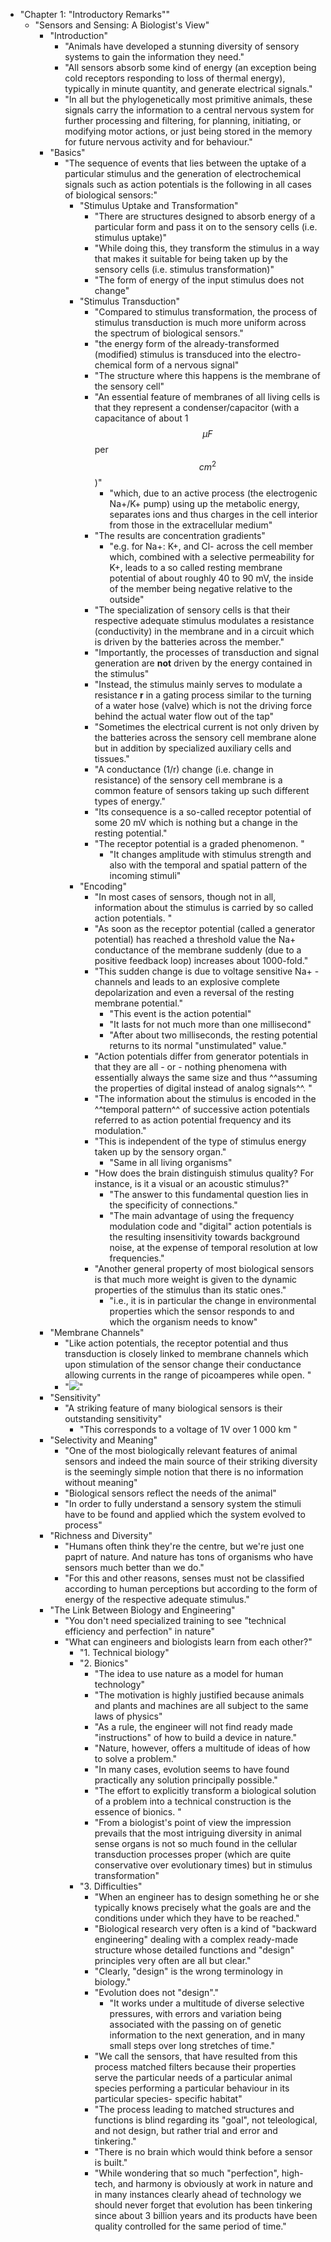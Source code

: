 - "Chapter 1: "Introductory Remarks""
  - "Sensors and Sensing: A Biologist's View"
    - "Introduction"
      - "Animals have developed a stunning diversity of sensory systems to gain the information they need."
      - "All sensors absorb some kind of energy (an exception being cold receptors responding to loss of thermal energy), typically in minute quantity, and generate electrical signals."
      - "In all but the phylogenetically most primitive animals, these signals carry the information to a central nervous system for further processing and filtering, for planning, initiating, or modifying motor actions, or just being stored in the memory for future nervous activity and for behaviour."
    - "Basics"
      - "The sequence of events that lies between the uptake of a particular stimulus and the generation of electrochemical signals such as action potentials is the following in all cases of biological sensors:"
        - "Stimulus Uptake and Transformation"
          - "There are structures designed to absorb energy of a particular form and pass it on to the sensory cells (i.e. stimulus uptake)"
          - "While doing this, they transform the stimulus in a way that makes it suitable for being taken up by the sensory cells (i.e. stimulus transformation)"
          - "The form of energy of the input stimulus does not change"
        - "Stimulus Transduction"
          - "Compared to stimulus transformation, the process of stimulus transduction is much more uniform across the spectrum of biological sensors."
          - "the energy form of the already-transformed (modified) stimulus is transduced into the electro-chemical form of a nervous signal"
          - "The structure where this happens is the membrane of the sensory cell"
          - "An essential feature of membranes of all living cells is that they represent a condenser/capacitor (with a capacitance of about 1 $$\mu F$$ per $$cm^2$$)"
            - "which, due to an active process (the electrogenic Na+/K+ pump) using up the metabolic energy, separates ions and thus charges in the cell interior from those in the extracellular medium"
          - "The results are concentration gradients"
            - "e.g. for Na+: K+, and Cl- across the cell member which, combined with a selective permeability for K+, leads to a so called resting membrane potential of about roughly 40 to 90 mV, the inside of the member being negative relative to the outside"
          - "The specialization of sensory cells is that their respective adequate stimulus modulates a resistance (conductivity) in the membrane and in a circuit which is driven by the batteries across the member."
          - "Importantly, the processes of transduction and signal generation are **not** driven by the energy contained in the stimulus"
          - "Instead, the stimulus mainly serves to modulate a resistance **r** in a gating process similar to the turning of a water hose (valve) which is not the driving force behind the actual water flow out of the tap"
          - "Sometimes the electrical current is not only driven by the batteries across the sensory cell membrane alone but in addition by specialized auxiliary cells and tissues."
          - "A conductance (1/r) change (i.e. change in resistance) of the sensory cell membrane is a common feature of sensors taking up such different types of energy."
          - "Its consequence is a so-called receptor potential of some 20 mV which is nothing but a change in the resting potential."
          - "The receptor potential is a graded phenomenon. "
            - "It changes amplitude with stimulus strength and also with the temporal and spatial pattern of the incoming stimuli"
        - "Encoding"
          - "In most cases of sensors, though not in all, information about the stimulus is carried by so called action potentials. "
          - "As soon as the receptor potential (called a generator potential) has reached a threshold value the Na+ conductance of the membrane suddenly (due to a positive feedback loop) increases about 1000-fold."
          - "This sudden change is due to voltage sensitive Na+ - channels and leads to an explosive complete depolarization and even a reversal of the resting membrane potential."
            - "This event is the action potential"
            - "It lasts for not much more than one millisecond"
            - "After about two milliseconds, the resting potential returns to its normal "unstimulated" value."
          - "Action potentials differ from generator potentials in that they are all - or - nothing phenomena with essentially always the same size and thus ^^assuming the properties of digital instead of analog signals^^. "
          - "The information about the stimulus is encoded in the ^^temporal pattern^^ of successive action potentials referred to as action potential frequency and its modulation."
          - "This is independent of the type of stimulus energy taken up by the sensory organ."
            - "Same in all living organisms"
          - "How does the brain distinguish stimulus quality? For instance, is it a visual or an acoustic stimulus?"
            - "The answer to this fundamental question lies in the specificity of connections."
            - "The main advantage of using the frequency modulation code and "digital" action potentials is the resulting insensitivity towards background noise, at the expense of temporal resolution at low frequencies."
          - "Another general property of most biological sensors is that much more weight is given to the dynamic properties of the stimulus than its static ones."
            - "i.e., it is in particular the change in environmental properties which the sensor responds to and which the organism needs to know"
    - "Membrane Channels"
      - "Like action potentials, the receptor potential and thus transduction is closely linked to membrane channels which upon stimulation of the sensor change their conductance allowing currents in the range of picoamperes while open. "
      - "![](https://github.com/Dhvani35729/Sensors-and-Sensing-in-Biology-and-Engineering/blob/master/Chapter_1/reading/media/receptor.png)"
    - "Sensitivity"
      - "A striking feature of many biological sensors is their outstanding sensitivity"
        - "This corresponds to a voltage of 1V over 1 000 km "
    - "Selectivity and Meaning"
      - "One of the most biologically relevant features of animal sensors and indeed the main source of their striking diversity is the seemingly simple notion that there is no information without meaning"
      - "Biological sensors reflect the needs of the animal"
      - "In order to fully understand a sensory system the stimuli have to be found and applied which the system evolved to process"
    - "Richness and Diversity"
      - "Humans often think they're the centre, but we're just one paprt of nature. And nature has tons of organisms who have sensors much better than we do."
      - "For this and other reasons, senses must not be classified according to human perceptions but according to the form of energy of the respective adequate stimulus."
    - "The Link Between Biology and Engineering"
      - "You don't need specialized training to see "technical efficiency and perfection" in nature"
      - "What can engineers and biologists learn from each other?"
        - "1. Technical biology"
        - "2. Bionics"
          - "The idea to use nature as a model for human technology"
          - "The motivation is highly justified because animals and plants and machines are all subject to the same laws of physics"
          - "As a rule, the engineer will not find ready made "instructions" of how to build a device in nature."
          - "Nature, however, offers a multitude of ideas of how to solve a problem."
          - "In many cases, evolution seems to have found practically any solution principally possible."
          - "The effort to explicitly transform a biological solution of a problem into a technical construction is the essence of bionics. "
          - "From a biologist's point of view the impression prevails that the most intriguing diversity in animal sense organs is not so much found in the cellular transduction processes proper (which are quite conservative over evolutionary times) but in stimulus transformation"
        - "3. Difficulties"
          - "When an engineer has to design something he or she typically knows precisely what the goals are and the conditions under which they have to be reached."
          - "Biological research very often is a kind of "backward engineering" dealing with a complex ready-made structure whose detailed functions and "design" principles very often are all but clear."
          - "Clearly, "design" is the wrong terminology in biology."
          - "Evolution does not "design"."
            - "It works under a multitude of diverse selective pressures, with errors and variation being associated with the passing on of genetic information to the next generation, and in many small steps over long stretches of time."
          - "We call the sensors, that have resulted from this process matched filters because their properties serve the particular needs of a particular animal species performing a particular behaviour in its particular species- specific habitat"
          - "The process leading to matched structures and functions is blind regarding its "goal", not teleological, and not design, but rather trial and error and tinkering."
          - "There is no brain which would think before a sensor is built."
          - "While wondering that so much "perfection", high-tech, and harmony is obviously at work in nature and in many instances clearly ahead of technology we should never forget that evolution has been tinkering since about 3 billion years and its products have been quality controlled for the same period of time."
